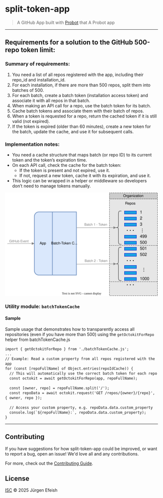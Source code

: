 # split-token-app

> A GitHub App built with [Probot](https://github.com/probot/probot) that A Probot app

---

## Requirements for a solution to the GitHub 500-repo token limit:

### Summary of requirements:

1. You need a list of all repos registered with the app, including their repo_id and installation_id.
1. For each installation, if there are more than 500 repos, split them into batches of 500.
1. For each batch, create a batch token (installation access token) and associate it with all repos in that batch.
1. When making an API call for a repo, use the batch token for its batch.
1. Cache batch tokens and associate them with their batch of repos.
1. When a token is requested for a repo, return the cached token if it is still valid (not expired).
1. If the token is expired (older than 60 minutes), create a new token for the batch, update the cache, and use it for subsequent calls.

### Implementation notes:

- You need a cache structure that maps batch (or repo ID) to its current token and the token’s expiration time.
- On each API call, check the cache for the batch token:
  - If the token is present and not expired, use it.
  - If not, request a new token, cache it with its expiration, and use it.
- This logic can be wrapped in a helper or middleware so developers don’t need to manage tokens manually.

![diagram](diagram.svg)

### Utility module: `batchTokenCache`

#### Sample

Sample usage that demonstrates how to transparently access all repositories (even if you have more than 500) using the `getOctokitForRepo` helper from batchTokenCache.js

```node
import { getOctokitForRepo } from './batchTokenCache.js';
...
// Example: Read a custom property from all repos registered with the app
for (const [repoFullName] of Object.entries(repoIdCache)) {
  // This will automatically use the correct batch token for each repo
  const octokit = await getOctokitForRepo(app, repoFullName);

  const [owner, repo] = repoFullName.split('/');
  const repoData = await octokit.request('GET /repos/{owner}/{repo}', { owner, repo });

  // Access your custom property, e.g. repoData.data.custom_property
  console.log(`${repoFullName}:`, repoData.data.custom_property);
}
```

---

## Contributing

If you have suggestions for how split-token-app could be improved, or want to report a bug, open an issue! We'd love all and any contributions.

For more, check out the [Contributing Guide](CONTRIBUTING.md).

## License

[ISC](LICENSE) © 2025 Jürgen Efeish

